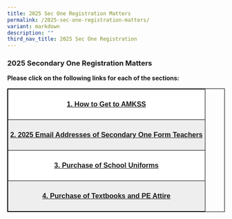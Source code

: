 ```yaml
---
title: 2025 Sec One Registration Matters
permalink: /2025-sec-one-registration-matters/
variant: markdown
description: ""
third_nav_title: 2025 Sec One Registration
---
```

<h3>2025 Secondary One Registration Matters</h3>
<p><strong>Please click on the following links for each of the sections:</strong>
</p>
<style type="text/css">
.tg  {border-collapse:collapse;border-spacing:0;}
.tg td{border-color:black;border-style:solid;border-width:1px;font-family:Arial, sans-serif;font-size:16px;
  overflow:hidden;padding:10px 5px;word-break:normal;}
.tg th{border-color:black;border-style:solid;border-width:1px;font-family:Arial, sans-serif;font-size:16px;
  font-weight:normal;overflow:hidden;padding:10px 5px;word-break:normal;}
.tg .tg-tlx9{background-color:#FFF;color:#333;text-align:center;vertical-align:top}
.tg .tg-nk7v{background-color:#EEE;color:#444;text-align:center;vertical-align:top}
.tg .tg-x2e3{background-color:#EEE;color:#444;text-align:center;vertical-align:middle}
</style>
<table class="tg" style="border: 1px solid black">
<thead>
  <tr style="border: 1px solid black">
    <th class="tg-tlx9" colspan="5" style="border: 1px solid black"><span style="font-weight:normal"><p><b><a href="/how-to-get-to-amkss/">1. How to Get to AMKSS</a></b></p></span></th>
  </tr>
</thead>
<tbody>
  <tr style="border: 1px solid black">
    <td class="tg-x2e3" colspan="5" style="border: 1px solid black"><span style="color:#444;background-color:#EEE"><p><b><a href="/2025-email-addresses-of-secondary-one-form-teachers/">2.	2025 Email Addresses of Secondary One Form Teachers</a></b></p></span></td>
  </tr>  
</tbody>
	<thead>
  <tr style="border: 1px solid black">
    <th class="tg-tlx9" colspan="5" style="border: 1px solid black"><span style="font-weight:normal"><p><b><a href="/purchase-of-school-uniforms/">3.	Purchase of School Uniforms</a></b></p></span></th>
  </tr>
</thead>
	<tbody>
  <tr style="border: 1px solid black">
    <td class="tg-x2e3" colspan="5" style="border: 1px solid black"><span style="color:#444;background-color:#EEE"><p><b><a href="/purchase-of-textbooks-and-pe-attire/">4.	Purchase of Textbooks and PE Attire</a></b></p></span></td>
  </tr>  
</tbody>
	
	
	
</table>